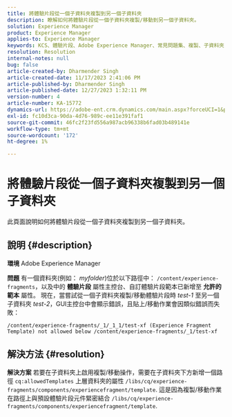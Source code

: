 ```yaml
---
title: 將體驗片段從一個子資料夾複製到另一個子資料夾
description: 瞭解如何將體驗片段從一個子資料夾複製/移動到另一個子資料夾。
solution: Experience Manager
product: Experience Manager
applies-to: Experience Manager
keywords: KCS、體驗片段、Adobe Experience Manager、常見問題集、複製、子資料夾
resolution: Resolution
internal-notes: null
bug: false
article-created-by: Dharmender Singh
article-created-date: 11/17/2023 2:41:06 PM
article-published-by: Dharmender Singh
article-published-date: 12/27/2023 1:32:11 PM
version-number: 4
article-number: KA-15772
dynamics-url: https://adobe-ent.crm.dynamics.com/main.aspx?forceUCI=1&pagetype=entityrecord&etn=knowledgearticle&id=a32caf50-5785-ee11-8179-6045bd006239
exl-id: fc10d3ca-90da-4d76-989c-ee11e391faf1
source-git-commit: 46fc2f23fd556a987acb96338b6fad03b489141e
workflow-type: tm+mt
source-wordcount: '172'
ht-degree: 1%

---
```


# 將體驗片段從一個子資料夾複製到另一個子資料夾


此頁面說明如何將體驗片段從一個子資料夾複製到另一個子資料夾。

## 說明 {#description}


<b>環境</b>
Adobe Experience Manager

<b>問題</b>
有一個資料夾(例如： *myfolder*)位於以下路徑中： `/content/experience-fragments`，以及中的 <b>體驗片段</b> 屬性主控台、自訂體驗片段範本已新增至 <b>允許的範本</b> 屬性。
現在，當嘗試從一個子資料夾複製/移動體驗片段時 *test-1* 至另一個子資料夾 *test-2*，GUI主控台中會顯示錯誤，且貼上/移動作業會因類似錯誤而失敗：


```
/content/experience-fragments/_1/_1_1/test-xf (Experience Fragment Template) not allowed below /content/experience-fragments/_1/test-xf
```



## 解決方法 {#resolution}


<b>解決方案</b>
若要在子資料夾上啟用複製/移動操作，需要在子資料夾下方新增一個路徑 `cq:allowedTemplates` 上層資料夾的屬性 `/libs/cq/experience-fragments/components/experiencefragment/template`.
這是因為複製/移動作業在路徑上與預設體驗片段元件緊密結合 `/libs/cq/experience-fragments/components/experiencefragment/template`.
